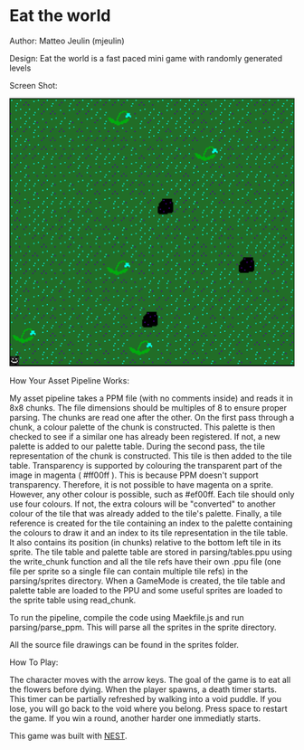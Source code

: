# Eat the world

Author: Matteo Jeulin (mjeulin)

Design: Eat the world is a fast paced mini game with randomly generated levels

Screen Shot:

![Screen Shot](screenshot.png)

How Your Asset Pipeline Works:

My asset pipeline takes a PPM file (with no comments inside) and reads it in 8x8 chunks. The file dimensions should be multiples of 8 to ensure proper parsing. The chunks are read one after the other. On the first pass through a chunk, a colour palette of the chunk is constructed. This palette is then checked to see if a similar one has already been registered. If not, a new palette is added to our palette table. During the second pass, the tile representation of the chunk is constructed. This tile is then added to the tile table.
Transparency is supported by colouring the transparent part of the image in magenta ( #ff00ff ). This is because PPM doesn't support transparency. Therefore, it is not possible to have magenta on a sprite. However, any other colour is possible, such as #ef00ff. Each tile should only use four colours. If not, the extra colours will be "converted" to another colour of the tile that was already added to the tile's palette.
Finally, a tile reference is created for the tile containing an index to the palette containing the colours to draw it and an index to its tile representation in the tile table. It also contains its position (in chunks) relative to the bottom left tile in its sprite. The tile table and palette table are stored in parsing/tables.ppu using the write_chunk function and all the tile refs have their own .ppu file (one file per sprite so a single file can contain multiple tile refs) in the parsing/sprites directory.
When a GameMode is created, the tile table and palette table are loaded to the PPU and some useful sprites are loaded to the sprite table using read_chunk.

To run the pipeline, compile the code using Maekfile.js and run parsing/parse_ppm. This will parse all the sprites in the sprite directory.

All the source file drawings can be found in the sprites folder. 

How To Play:

The character moves with the arrow keys. The goal of the game is to eat all the flowers before dying. When the player spawns, a death timer starts. This timer can be partially refreshed by walking into a void puddle. If you lose, you will go back to the void where you belong. Press space to restart the game. If you win a round, another harder one immediatly starts.

This game was built with [NEST](NEST.md).

